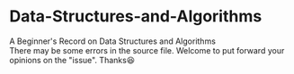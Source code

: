 # Data-Structures-and-Algorithms
A Beginner's Record on Data Structures and Algorithms  
There may be some errors in the source file. Welcome to put forward your opinions on the "issue". Thanks:satisfied: 
